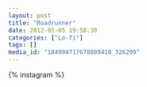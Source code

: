 ```yaml
---
layout: post
title: "Roadrunner"
date: 2012-05-05 19:58:30
categories: ["Lo-fi"]
tags: []
media_id: "184994717678889418_326209"
---
```


{% instagram %}
